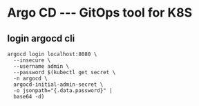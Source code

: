 # Argo CD --- GitOps tool for K8S

## login argocd cli
```
argocd login localhost:8080 \
  --insecure \
  --username admin \
  --password $(kubectl get secret \
  -n argocd \
  argocd-initial-admin-secret \
  -o jsonpath="{.data.password}" |
  base64 -d)
  ```